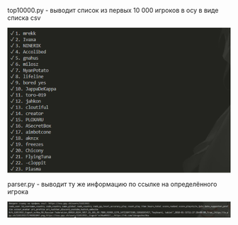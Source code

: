 top10000.py  - выводит список из первых 10 000 игроков в осу в виде списка csv

![](Снимок%20экрана%202025-05-19%20060547.png)

parser.py - выводит ту же информацию по ссылке на определённого игрока

![](Снимок%20экрана%202025-05-19%20060920.png)